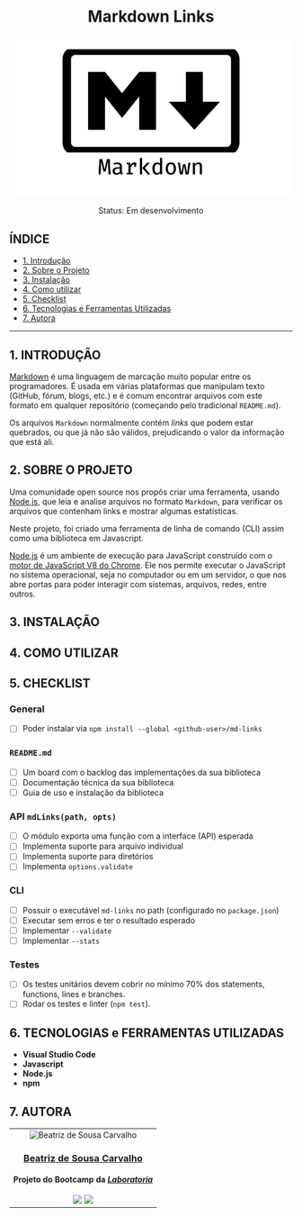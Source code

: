 <div align="center">
  
  # Markdown Links
  
   <img alt="Markdown-logo" src="markdown-m.png">
  
  Status: Em desenvolvimento
 
</div>


## ÍNDICE

* [1. Introdução](#1-Introdução)
* [2. Sobre o Projeto](#2-sobre-o-projeto)
* [3. Instalação](#3-instalação)
* [4. Como utilizar](#4-como-utilizar)
* [5. Checklist](#5-checklist)
* [6. Tecnologias e Ferramentas Utilizadas](#6-tecnologias-e-ferramentas-utilizadas)
* [7. Autora](#7-autora)

***

## 1. INTRODUÇÃO

[Markdown](https://pt.wikipedia.org/wiki/Markdown) é uma linguagem de marcação
muito popular entre os programadores. É usada em várias plataformas que
manipulam texto (GitHub, fórum, blogs, etc.) e é comum encontrar arquivos
com este formato em qualquer repositório (começando pelo tradicional
`README.md`).

Os arquivos `Markdown` normalmente contém _links_ que podem estar
quebrados, ou que já não são válidos, prejudicando o valor da
informação que está ali.

## 2. SOBRE O PROJETO

Uma comunidade open source nos propôs criar uma ferramenta, usando
[Node.js](https://nodejs.org/), que leia e analise arquivos no formato
`Markdown`, para verificar os arquivos que contenham links e mostrar algumas
estatísticas.

Neste projeto, foi criado uma ferramenta de linha de comando (CLI) assim como
uma biblioteca em Javascript.

[Node.js](https://nodejs.org/pt-br/) é um ambiente de execução para JavaScript
construído com o [motor de JavaScript V8 do
Chrome](https://developers.google.com/v8/). Ele nos permite executar o
JavaScript no sistema operacional, seja no computador ou em um
servidor, o que nos abre portas para poder interagir com sistemas, arquivos,
redes, entre outros.

## 3. INSTALAÇÃO

## 4. COMO UTILIZAR

## 5. CHECKLIST

### General

* [ ] Poder instalar via `npm install --global <github-user>/md-links`

### `README.md`

* [ ] Um board com o backlog das implementações da sua biblioteca
* [ ] Documentação técnica da sua biblioteca
* [ ] Guia de uso e instalação da biblioteca

### API `mdLinks(path, opts)`

* [ ] O módulo exporta uma função com a interface (API) esperada
* [ ] Implementa suporte para arquivo individual
* [ ] Implementa suporte para diretórios
* [ ] Implementa `options.validate`

### CLI

* [ ] Possuir o executável `md-links` no path (configurado no `package.json`)
* [ ] Executar sem erros e ter o resultado esperado
* [ ] Implementar `--validate`
* [ ] Implementar `--stats`

### Testes

* [ ] Os testes unitários devem cobrir no mínimo 70% dos statements, functions,
  lines e branches.
* [ ] Rodar os testes e linter (`npm test`).

## 6. TECNOLOGIAS e FERRAMENTAS UTILIZADAS

- **Visual Studio Code**
- **Javascript**
- **Node.js**
- **npm**

## 7. AUTORA

<table>
  <td>
    <div align= "center">
      <img alt="Beatriz de Sousa Carvalho" height="150" src="https://avatars.githubusercontent.com/u/99045620?v=4"> 
    </div>
    <h3 align="center"><a href="https://github.com/BeaSCarvalho">Beatriz de Sousa Carvalho</a></h3>
    <h4 align="center">Projeto do Bootcamp da <em><a href="https://hub.laboratoria.la/br">Laboratoria</a></em></h4>
    <div align="center">
       <a href = "mailto:beaproscarva@gmail.com" target="_blank"><img src="https://img.shields.io/badge/Gmail-D14836?style=for-the-badge&logo=gmail&logoColor=white"></a>
      <a href="https://www.linkedin.com/in/beatriz-de-sousa-carvalho/" target="_blank"><img src="https://img.shields.io/badge/-LinkedIn-%230077B5?style=for-the-badge&logo=linkedin&logoColor=white"></a>
    </div>
  </td>
</table>  